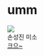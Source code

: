 # umm
![](https://i.pinimg.com/originals/1e/87/b1/1e87b138a697481b271296fb89d0526f.png)  
손성진 미소  
[크으~](https://youtu.be/Krg8FbRL-TQ)  

